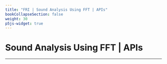 ```yaml
---
title: "FRI | Sound Analysis Using FFT | APIs"
bookCollapseSection: false
weight: 30
p5js-widget: true
---
```


# Sound Analysis Using FFT | APIs
---
